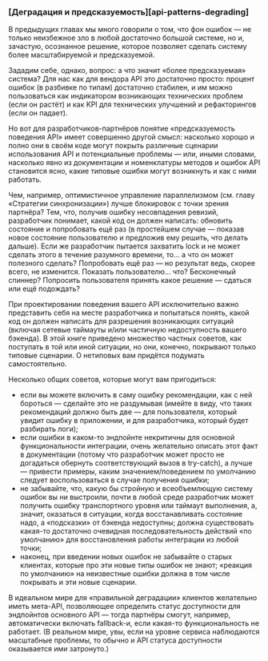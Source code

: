 ### [Деградация и предсказуемость][api-patterns-degrading]

В предыдущих главах мы много говорили о том, что фон ошибок — не только неизбежное зло в любой достаточно большой системе, но и, зачастую, осознанное решение, которое позволяет сделать систему более масштабируемой и предсказуемой.

Зададим себе, однако, вопрос: а что значит «более предсказуемая» система? Для нас как для вендора API это достаточно просто: процент ошибок (в разбивке по типам) достаточно стабилен, и им можно пользоваться как индикатором возникающих технических проблем (если он растёт) и как KPI для технических улучшений и рефакторингов (если он падает).

Но вот для разработчиков-партнёров понятие «предсказуемость поведения API» имеет совершенно другой смысл: насколько хорошо и полно они в своём коде могут покрыть различные сценарии использования API и потенциальные проблемы — или, иными словами, насколько явно из документации и номенклатуры методов и ошибок API становится ясно, какие типовые ошибки могут возникнуть и как с ними работать.

Чем, например, оптимистичное управление параллелизмом (см. главу «Стратегии синхронизации») лучше блокировок с точки зрения партнёра? Тем, что, получив ошибку несовпадения ревизий, разработчик понимает, какой код он должен написать: обновить состояние и попробовать ещё раз (в простейшем случае — показав новое состояние пользователю и предложив ему решить, что делать дальше). Если же разработчик пытается захватить lock и не может сделать этого в течение разумного времени, то… а что он может полезного сделать? Попробовать ещё раз — но результат ведь, скорее всего, не изменится. Показать пользователю… что? Бесконечный спиннер? Попросить пользователя принять какое решение — сдаться или ещё подождать?

При проектировании поведения вашего API исключительно важно представить себя на месте разработчика и попытаться понять, какой код он должен написать для разрешения возникающих ситуаций (включая сетевые таймауты и/или частичную недоступность вашего бэкенда). В этой книге приведено множество частных советов, как поступать в той или иной ситуации, но они, конечно, покрывают только типовые сценарии. О нетиповых вам придётся подумать самостоятельно.

Несколько общих советов, которые могут вам пригодиться:
  * если вы можете включить в саму ошибку рекомендации, как с ней бороться — сделайте это не раздумывая (имейте в виду, что таких рекомендаций должно быть две — для пользователя, который увидит ошибку в приложении, и для разработчика, который будет разбирать логи);
  * если ошибки в каком-то эндпойнте некритичны для основной функциональности интеграции, очень желательно описать этот факт в документации (потому что разработчик может просто не догадаться обернуть соответствующий вызов в try-catch), а лучше — привести примеры, каким значением/поведением по умолчанию следует воспользоваться в случае получения ошибки;
  * не забывайте, что, какую бы стройную и всеобъемлющую систему ошибок вы ни выстроили, почти в любой среде разработчик может получить ошибку транспортного уровня или таймаут выполнения, а, значит, оказаться в ситуации, когда восстанавливать состояние надо, а «подсказки» от бэкенда недоступны; должна существовать какая-то достаточно очевидная последовательность действий «по умолчанию» для восстановления работы интеграции из любой точки;
  * наконец, при введении новых ошибок не забывайте о старых клиентах, которые про эти новые типы ошибок не знают; «реакция по умолчанию» на неизвестные ошибки должна в том числе покрывать и эти новые сценарии.

В идеальном мире для «правильной деградации» клиентов желательно иметь мета-API, позволяющее определить статус доступности для эндпойнтов основного API — тогда партнёры смогут, например, автоматически включать fallback-и, если какая-то функциональность не работает. (В реальном мире, увы, если на уровне сервиса наблюдаются масштабные проблемы, то обычно и API статуса доступности оказывается ими затронуто.)